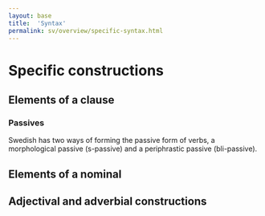 ```yaml
---
layout: base
title:  'Syntax'
permalink: sv/overview/specific-syntax.html
---
```


# Specific constructions

## Elements of a clause

### Passives

Swedish has two ways of forming the passive form of verbs, a morphological passive (s-passive) and a periphrastic passive (bli-passive).



## Elements of a nominal

## Adjectival and adverbial constructions
